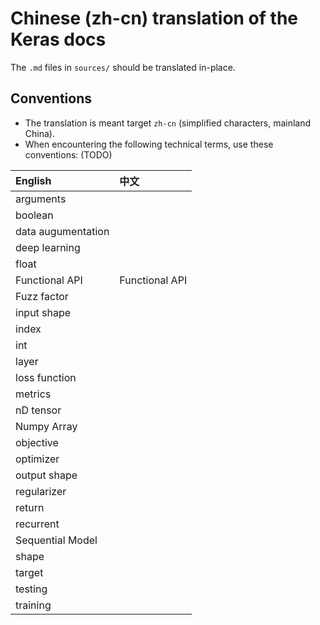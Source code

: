 # Chinese (zh-cn) translation of the Keras docs

The `.md` files in `sources/` should be translated in-place.

## Conventions

- The translation is meant target `zh-cn` (simplified characters, mainland China).
- When encountering the following technical terms, use these conventions: (TODO)

| English            | 中文                 |
|:-------------------|:--------------------|
| arguments          |                     |
| boolean            |                     |
| data augumentation |                     |
| deep learning      |                     |
| float              |                     |
| Functional API     | Functional API      |
| Fuzz factor        |                     |
| input shape        |                     |
| index              |                     |
| int                |                     |
| layer              |                     |
| loss function      |                     |
| metrics            |                     |
| nD tensor          |                     |
| Numpy Array        |                     |
| objective          |                     |
| optimizer          |                     |
| output shape       |                     |
| regularizer        |                     |
| return             |                     |
| recurrent          |                     |
| Sequential Model   |                     |
| shape              |                     |
| target             |                     |
| testing            |                     |
| training           |                     |
